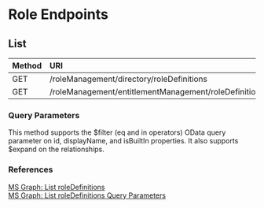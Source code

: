 # Role Endpoints
## List
| Method   | URI |
| :------- | :------- |
| GET | /roleManagement/directory/roleDefinitions |
| GET | /roleManagement/entitlementManagement/roleDefinitions |

### Query Parameters
This method supports the $filter (eq and in operators) OData query parameter on id, displayName, and isBuiltIn properties. It also supports $expand on the relationships. 

### References
[MS Graph: List roleDefinitions](https://learn.microsoft.com/en-us/graph/api/rbacapplication-list-roledefinitions?view=graph-rest-1.0&tabs=http)  
[MS Graph: List roleDefinitions Query Parameters](https://learn.microsoft.com/en-us/graph/api/rbacapplication-list-roledefinitions?view=graph-rest-1.0&tabs=http#optional-query-parameters)
